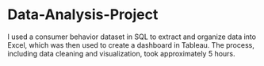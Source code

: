 # Data-Analysis-Project
I used a consumer behavior dataset in SQL to extract and organize data into Excel, which was then used to create a dashboard in Tableau. The process, including data cleaning and visualization, took approximately 5 hours.

